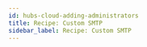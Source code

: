 ```yaml
---
id: hubs-cloud-adding-administrators
title: Recipe: Custom SMTP
sidebar_label: Recipe: Custom SMTP
---
```

